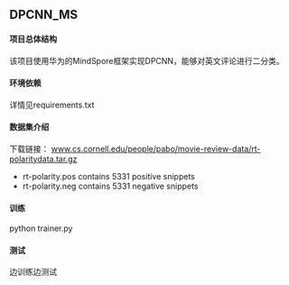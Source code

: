## DPCNN_MS
#### 项目总体结构
该项目使用华为的MindSpore框架实现DPCNN，能够对英文评论进行二分类。

#### 环境依赖
详情见requirements.txt

#### 数据集介绍
下载链接：
www.cs.cornell.edu/people/pabo/movie-review-data/rt-polaritydata.tar.gz
  * rt-polarity.pos contains 5331 positive snippets
  * rt-polarity.neg contains 5331 negative snippets


#### 训练
python trainer.py

#### 测试
边训练边测试




